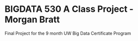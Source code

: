 # BIGDATA 530 A Class Project -  Morgan Bratt 
Final Project for the 9 month UW Big Data Certificate Program
